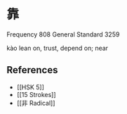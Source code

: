 # 靠
Frequency 808
General Standard 3259

kào
lean on, trust, depend on; near

## References
- [[HSK 5]]
- [[15 Strokes]]
- [[非 Radical]]